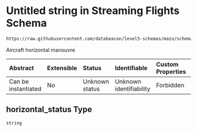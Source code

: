 # Untitled string in Streaming Flights Schema

```txt
https://raw.githubusercontent.com/databeacon/level5-schemas/main/schemas/streaming/flights.schema.json#/properties/horizontal_status
```

Aircraft horizontal manouvre

| Abstract            | Extensible | Status         | Identifiable            | Custom Properties | Additional Properties | Access Restrictions | Defined In                                                                              |
| :------------------ | :--------- | :------------- | :---------------------- | :---------------- | :-------------------- | :------------------ | :-------------------------------------------------------------------------------------- |
| Can be instantiated | No         | Unknown status | Unknown identifiability | Forbidden         | Allowed               | none                | [flights.schema.json\*](../../out/streaming/flights.schema.json "open original schema") |

## horizontal\_status Type

`string`
